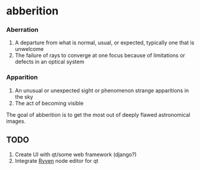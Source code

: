 # abberition

### Aberration
1. A departure from what is normal, usual, or expected, typically one that is unwelcome
2. The failure of rays to converge at one focus because of limitations or defects in an optical system


### Apparition

1. An unusual or unexpected sight or phenomenon strange apparitions in the sky
2. The act of becoming visible

The goal of abberition is to get the most out of deeply flawed astronomical images.


## TODO
1. Create UI with qt/some web framework (django?)
2. Integrate [Ryven](https://ryven.org/guide#/?id=programming-nodes) node editor for qt